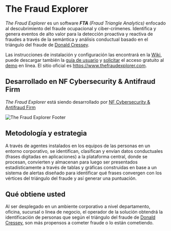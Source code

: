 # The Fraud Explorer

*The Fraud Explorer* es un software _**FTA** (Fraud Triangle Analytics)_ enfocado al descubrimiento del fraude ocupacional y ciber-crímenes. Identifica y genera eventos de alto valor para la detección proactiva y reactiva de fraudes a través de la semántica y análisis conductual basado en el triángulo del fraude de [Donald Cressey](https://en.wikipedia.org/wiki/Donald_Cressey). 

Las instrucciones de instalación y configuración las encontrará en la [Wiki](https://github.com/nfsecurity/the-fraud-explorer/wiki), puede descargar también la [guía de usuario](https://www.thefraudexplorer.com/files/The_Fraud_Explorer_Userguide.pdf) y [solicitar](https://www.thefraudexplorer.com/#contact) el acceso gratuito al [demo](https://console.thefraudexplorer.com) en línea. El sitio oficial es https://www.thefraudexplorer.com.

## Desarrollado en NF Cybersecurity & Antifraud Firm

*The Fraud Explorer* está siendo desarrollado por [NF Cybersecurity & Antifraud Firm](https://www.nfsec.company)

![The Fraud Explorer Footer](https://www.thefraudexplorer.com/img/mainPictureFooter.png)

## Metodología y estrategia

A través de agentes instalados en los equipos de las personas en un entorno corporativo, se identifican, clasifican y envían datos conductuales (frases digitadas en aplicaciones) a la plataforma central, donde se procesan, convierten y almacenan para luego ser presentados estadísticamente a través de tablas y gráficas construidas en base a un sistema de alertas diseñado para identificar qué frases convergen con los vértices del triángulo del fraude y así generar una puntuación.

## Qué obtiene usted

Al ser desplegado en un ambiente corporativo a nivel departamento, oficina, sucursal o linea de negocio, el operador de la solución obtendrá la identificación de personas que según el triángulo del fraude de [Donald Cressey](https://en.wikipedia.org/wiki/Donald_Cressey), son más propensos a cometer fraude o lo están cometiendo.
